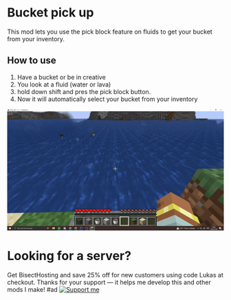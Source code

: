# Bucket pick up

This mod lets you use the pick block feature on fluids to get your bucket from your inventory.

## How to use
1. Have a bucket or be in creative
2. You look at a fluid (water or lava)
3. hold down shift and pres the pick block button.
4. Now it will automatically select your bucket from your inventory

![example](./images/example.gif)

# Looking for a server?
Get BisectHosting and save 25% off for new customers using code Lukas at checkout.
Thanks for your support — it helps me develop this and other mods I make!
#ad
[![Support me](https://www.bisecthosting.com/partners/custom-banners/ca44e941-2306-414c-8c65-7c50bc6fcf48.webp)](https://bisecthosting.com/Lukas)
